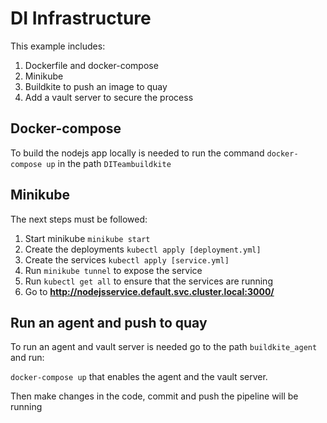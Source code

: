 # **DI Infrastructure**

This example includes:

1. Dockerfile and docker-compose
1. Minikube 
1. Buildkite to push an image to quay
1. Add a vault server to secure the process

## **Docker-compose**
To build the nodejs app locally is needed to run the command 
```docker-compose up``` in the path ```DITeambuildkite```

## **Minikube**
The next steps must be followed:
1. Start minikube `minikube start`
1. Create the deployments `kubectl apply [deployment.yml]`
1. Create the services `kubectl apply [service.yml]`
2. Run `minikube tunnel` to expose the service
1. Run `kubectl get all` to ensure that the services are running
3. Go to **http://nodejsservice.default.svc.cluster.local:3000/**

## **Run an agent and push to quay**

To run an agent and vault server is needed go to the path ```buildkite_agent``` and run: 

```docker-compose up``` that enables the agent and the vault server.

Then make changes in the code, commit and push the pipeline will be running
